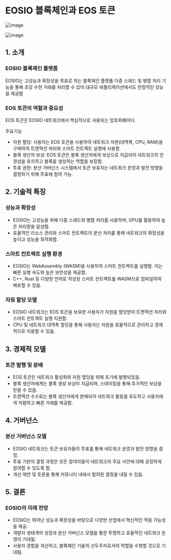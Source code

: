 # EOSIO 블록체인과 EOS 토큰

![image](https://github.com/user-attachments/assets/b1b7c6c5-0a0d-4c24-9d69-0da3e9bae4e9)


![image](https://github.com/user-attachments/assets/722dada6-9c30-4457-b485-add2adbeb81f)


## 1. 소개
### EOSIO 블록체인 플랫폼

EOSIO는 고성능과 확장성을 목표로 하는 블록체인 플랫폼
다중 스레드 및 병렬 처리 기능을 통해 초당 수천 거래를 처리할 수 있어 대규모 애플리케이션에서도 안정적인 성능을 제공함

### EOS 토큰의 역할과 중요성

EOS 토큰은 EOSIO 네트워크에서 핵심적으로 사용되는 암호화폐이다.

주요기능
* 자원 할당: 사용자는 EOS 토큰을 사용하여 네트워크 자원(대역폭, CPU, RAM)을 구매하여 트랜잭션 처리와 스마트 컨트랙트 실행에 사용함.
* 블록 생산자 보상: EOS 토큰은 블록 생산자에게 보상으로 지급되어 네트워크의 안정성을 유지하고 블록을 생성하는 역할을 보장함.
* 투표 권한: 분산 거버넌스 시스템에서 토큰 보유자는 네트워크 운영과 발전 방향을 결정하기 위해 투표에 참여 가능.


## 2. 기술적 특징
### 성능과 확장성

* EOSIO는 고성능을 위해 다중 스레드와 병렬 처리를 사용하며, GPU를 활용하여 높은 처리량을 달성함.
* 효율적인 리소스 관리와 스마트 컨트랙트의 분산 처리를 통해 네트워크의 확장성을 높이고 성능을 최적화함.

### 스마트 컨트랙트 실행 환경

* EOSIO는 WebAssembly (WASM)을 사용하여 스마트 컨트랙트를 실행함. 
  이는 빠른 실행 속도와 높은 보안성을 제공함.
* C++, Rust 등 다양한 언어로 작성된 스마트 컨트랙트를 WASM으로 컴파일하여 배포할 수 있음.

### 자원 할당 모델

* EOSIO 네트워크는 EOS 토큰을 보유한 사용자가 자원을 할당받아 트랜잭션 처리와 스마트 컨트랙트 실행 지원함.
* CPU 및 네트워크 대역폭 할당을 통해 사용자는 자원을 효율적으로 관리하고 경제적으로 이용할 수 있음.


## 3. 경제적 모델
### 토큰 발행 및 분배

* EOS 토큰은 네트워크 활성화와 자원 할당을 위해 초기에 발행되었음.
* 블록 생산자에게는 블록 생성 보상이 지급되며, 스테이킹을 통해 추가적인 보상을 받을 수 있음.
* 트랜잭션 수수료는 블록 생산자에게 분배되어 네트워크 활동을 유도하고 사용자에게 저렴하고 빠른 거래를 제공함.


## 4. 거버넌스
### 분산 거버넌스 모델

* EOSIO 네트워크는 토큰 보유자들의 투표를 통해 네트워크 운영과 발전 방향을 결정.
* 투표 기반의 결정 과정은 모든 참여자들이 네트워크의 주요 사안에 대해 공정하게 참여할 수 있도록 함.
* 개선 제안 및 토론을 통해 커뮤니티 내에서 합의된 결정을 내릴 수 있음.

## 5. 결론
### EOSIO의 미래 전망

* EOSIO는 뛰어난 성능과 확장성을 바탕으로 다양한 산업에서 혁신적인 적용 가능성을 제공.
* 개발자 생태계의 성장과 분산 거버넌스 모델을 통한 투명하고 효율적인 네트워크 운영이 기대됨.
* 사용자 경험을 개선하고, 블록체인 기술의 선두주자로서의 역할을 수행할 것으로 기대됨.
